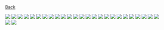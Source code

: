 [Back](../E1S1C.md)

![](Photo1.jpg)
![](Photo2.jpg)
![](Photo3.jpg)
![](Photo4.jpg)
![](Photo5.jpg)
![](Photo6.jpg)
![](Photo7.jpg)
![](Photo8.jpg)
![](Photo9.jpg)
![](Photo10.jpg)
![](Photo11.jpg)
![](Photo12.jpg)
![](Photo13.jpg)
![](Photo14.jpg)
![](Photo15.jpg)
![](Photo16.jpg)
![](Photo17.jpg)
![](Photo18.jpg)
![](Photo19.jpg)
![](Photo20.jpg)
![](Photo21.jpg)
![](Photo22.jpg)
![](Photo23.jpg)
![](Photo24.jpg)
![](Photo25.jpg)
![](Photo26.jpg)
![](Photo27.jpg)